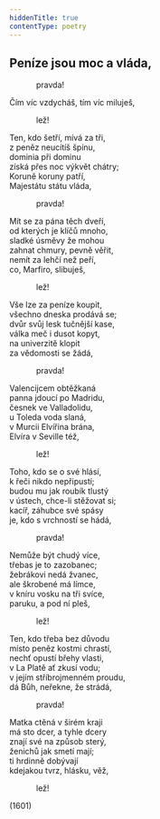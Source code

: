 ```yaml
---
hiddenTitle: true
contentType: poetry
---
```


<section>

## Peníze jsou moc a vláda,

            pravda!

Čím víc vzdycháš, tím víc miluješ,

            lež!

Ten, kdo šetří, mívá za tři,  
z peněz neucítíš špínu,  
dominia při dominu  
získá přes noc výkvět chátry;  
Koruně koruny patří,  
Majestátu státu vláda,

            pravda!

Mít se za pána těch dveří,  
od kterých je klíčů mnoho,  
sladké úsměvy že mohou  
zahnat chmury, pevně věřit,  
nemít za lehčí než peří,  
co, Marfiro, slibuješ,

            lež!

Vše lze za peníze koupit,  
všechno dneska prodává se;  
dvůr svůj lesk tučnější kase,  
válka meč i dusot kopyt,  
na univerzitě klopit  
za vědomosti se žádá,

            pravda!

Valencijcem obtěžkaná  
panna jdoucí po Madridu,  
česnek ve Valladolidu,  
u Toleda voda slaná,  
v Murcii Elvířina brána,  
Elvíra v Seville též,

            lež!

Toho, kdo se o své hlásí,  
k řeči nikdo nepřipustí;  
budou mu jak roubík tlustý  
v ústech, chce-li stěžovat si;  
kacíř, záhubce své spásy  
je, kdo s vrchností se hádá,

            pravda!

Nemůže být chudý více,  
třebas je to zazobanec;  
žebrákovi nedá žvanec,  
ale škrobené má límce,  
v kníru vosku na tři svíce,  
paruku, a pod ní pleš,

            lež!

Ten, kdo třeba bez důvodu  
místo peněz kostmi chrastí,  
nechť opustí břehy vlasti,  
v La Platě ať zkusí vodu;  
v jejím stříbrojmenném proudu,  
dá Bůh, neřekne, že strádá,

            pravda!

Matka ctěná v širém kraji  
má sto dcer, a tyhle dcery  
znají své na způsob sterý,  
ženichů jak smetí mají;  
ti hrdinně dobývají  
kdejakou tvrz, hlásku, věž,

            lež!

(1601)

</section>
